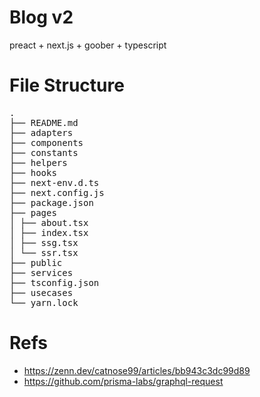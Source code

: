 # Blog v2

preact + next.js + goober + typescript

# File Structure

<pre>
.
├── README.md
├── adapters
├── components
├── constants
├── helpers
├── hooks
├── next-env.d.ts
├── next.config.js
├── package.json
├── pages
│ ├── about.tsx
│ ├── index.tsx
│ ├── ssg.tsx
│ └── ssr.tsx
├── public
├── services
├── tsconfig.json
├── usecases
└── yarn.lock
</pre>

# Refs

- https://zenn.dev/catnose99/articles/bb943c3dc99d89
- https://github.com/prisma-labs/graphql-request
